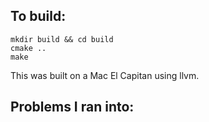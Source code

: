 ## To build:

    mkdir build && cd build
    cmake ..
    make

This was built on a Mac El Capitan using llvm. 

## Problems I ran into:

